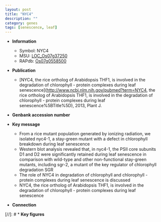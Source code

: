 ```yaml
---
layout: post
title: "NYC4"
description: ""
category: genes
tags: [senescence, leaf]
---
```


* **Information**  
    + Symbol: NYC4  
    + MSU: [LOC_Os07g37250](http://rice.uga.edu/cgi-bin/ORF_infopage.cgi?orf=LOC_Os07g37250)  
    + RAPdb: [Os07g0558500](https://rapdb.dna.affrc.go.jp/locus/?name=Os07g0558500)  

* **Publication**  
    + [NYC4, the rice ortholog of Arabidopsis THF1, is involved in the degradation of chlorophyll - protein complexes during leaf senescence](http://www.ncbi.nlm.nih.gov/pubmed?term=NYC4, the rice ortholog of Arabidopsis THF1, is involved in the degradation of chlorophyll - protein complexes during leaf senescence%5BTitle%5D), 2013, Plant J.

* **Genbank accession number**  

* **Key message**  
    + From a rice mutant population generated by ionizing radiation, we isolated nyc4-1, a stay-green mutant with a defect in chlorophyll breakdown during leaf senescence
    + Western blot analysis revealed that, in nyc4-1, the PSII core subunits D1 and D2 were significantly retained during leaf senescence in comparison with wild-type and other non-functional stay-green mutants, including sgr-2, a mutant of the key regulator of chlorophyll degradation SGR
    + The role of NYC4 in degradation of chlorophyll and chlorophyll - protein complexes during leaf senescence is discussed
    + NYC4, the rice ortholog of Arabidopsis THF1, is involved in the degradation of chlorophyll - protein complexes during leaf senescence

* **Connection**  

[//]: # * **Key figures**  



